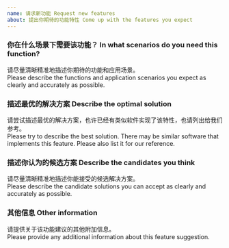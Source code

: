 ```yaml
---
name: 请求新功能 Request new features
about: 提出你期待的功能特性 Come up with the features you expect
---
```


### 你在什么场景下需要该功能？ In what scenarios do you need this function?

请尽量清晰精准地描述你期待的功能和应用场景。\
Please describe the functions and application scenarios you expect as clearly and accurately as possible.

### 描述最优的解决方案 Describe the optimal solution

请尝试描述最优的解决方案，也许已经有类似软件实现了该特性，也请列出给我们参考。\
Please try to describe the best solution. There may be similar software that implements this feature. Please also list it for our reference.

### 描述你认为的候选方案 Describe the candidates you think

请尽量清晰精准地描述你能接受的候选解决方案。\
Please describe the candidate solutions you can accept as clearly and accurately as possible.

### 其他信息 Other information

请提供关于该功能建议的其他附加信息。\
Please provide any additional information about this feature suggestion.
